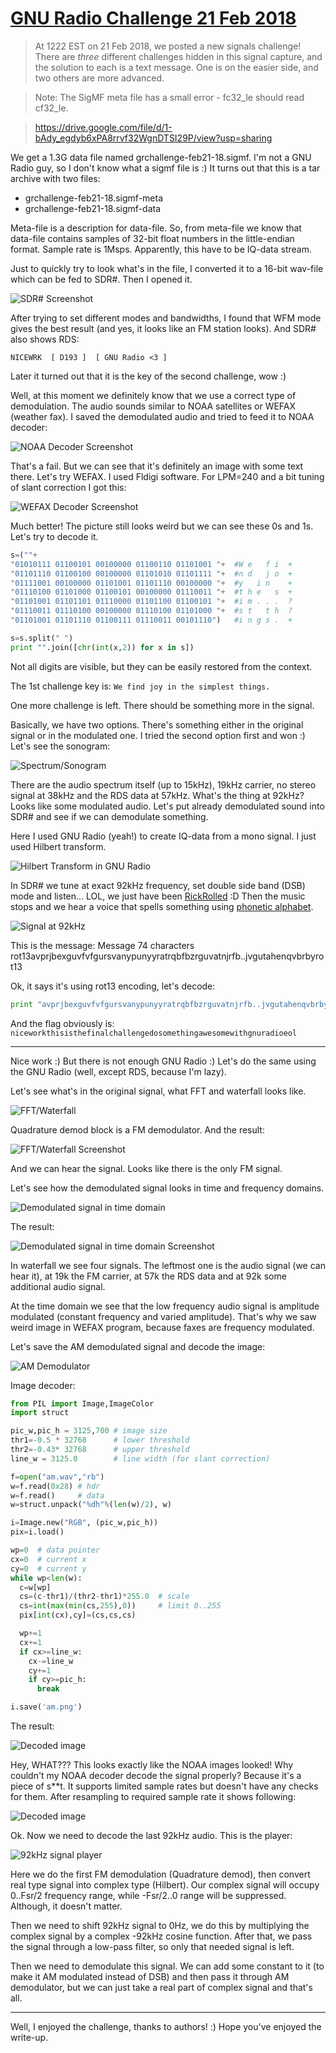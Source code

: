 # [GNU Radio Challenge 21 Feb 2018](https://www.gnuradio.org/blog/gnu-radio-challenge-21-feb-2018/)

> At 1222 EST on 21 Feb 2018, we posted a new signals challenge! There are *three* different challenges hidden in this signal capture, and the solution to each is a text message. One is on the easier side, and two others are more advanced.

> Note: The SigMF meta file has a small error - fc32_le should read cf32_le.

> https://drive.google.com/file/d/1-bAdy_egdyb6xPA8rrvf32WgnDTSI29P/view?usp=sharing

We get a 1.3G data file named grchallenge-feb21-18.sigmf. I'm not a GNU Radio guy, so I don't know what a sigmf file is :) It turns out that this is a tar archive with two files:

* grchallenge-feb21-18.sigmf-meta
* grchallenge-feb21-18.sigmf-data

Meta-file is a description for data-file. So, from meta-file we know that data-file contains samples of 32-bit float numbers in the little-endian format. Sample rate is 1Msps. Apparently, this have to be IQ-data stream.

Just to quickly try to look what's in the file, I converted it to a 16-bit wav-file which can be fed to SDR#. Then I opened it.

![SDR# Screenshot](img/sdrsharp.png)

After trying to set different modes and bandwidths, I found that WFM mode gives the best result (and yes, it looks like an FM station looks). And SDR# also shows RDS:

`NICEWRK  [ D193 ]  [ GNU Radio <3 ]`

Later it turned out that it is the key of the second challenge, wow :)

Well, at this moment we definitely know that we use a correct type of demodulation. The audio sounds similar to NOAA satellites or WEFAX (weather fax). I saved the demodulated audio and tried to feed it to NOAA decoder:

![NOAA Decoder Screenshot](img/noaa.png)

That's a fail. But we can see that it's definitely an image with some text there. Let's try WEFAX. I used Fldigi software. For LPM=240 and a bit tuning of slant correction I got this:

![WEFAX Decoder Screenshot](img/wefax.png)

Much better! The picture still looks weird but we can see these 0s and 1s. Let's try to decode it.

```python
s=(""+
"01010111 01100101 00100000 01100110 01101001 "+  #W e   f i  +
"01101110 01100100 00100000 01101010 01101111 "+  #n d   j o  +
"01111001 00100000 01101001 01101110 00100000 "+  #y   i n    +
"01110100 01101000 01100101 00100000 01110011 "+  #t h e   s  +
"01101001 01101101 01110000 01101100 01100101 "+  #i m . . .  ?
"01110011 01110100 00100000 01110100 01101000 "+  #s t   t h  ?
"01101001 01101110 01100111 01110011 00101110")   #i n g s .  +

s=s.split(" ")
print "".join([chr(int(x,2)) for x in s])
```

Not all digits are visible, but they can be easily restored from the context.

The 1st challenge key is: `We find joy in the simplest things.`

One more challenge is left. There should be something more in the signal.

Basically, we have two options. There's something either in the original signal or in the modulated one. I tried the second option first and won :) Let's see the sonogram:

![Spectrum/Sonogram](img/spectrum.png)

There are the audio spectrum itself (up to 15kHz), 19kHz carrier, no stereo signal at 38kHz and the RDS data at 57kHz. What's the thing at 92kHz? Looks like some modulated audio. Let's put already demodulated sound into SDR# and see if we can demodulate something.

Here I used GNU Radio (yeah!) to create IQ-data from a mono signal. I just used Hilbert transform.

![Hilbert Transform in GNU Radio](img/hilbert.png)

In SDR# we tune at exact 92kHz frequency, set double side band (DSB) mode and listen... LOL, we just have been [RickRolled](https://www.youtube.com/watch?v=dQw4w9WgXcQ) :D Then the music stops and we hear a voice that spells something using [phonetic alphabet](https://en.wikipedia.org/wiki/NATO_phonetic_alphabet).

![Signal at 92kHz](img/92khz.png)

This is the message: Message 74 characters rot13avprjbexguvfvfgursvanypunyyratrqbfbzrguvatnjrfb..jvgutahenqvbrbyrot13

Ok, it says it's using rot13 encoding, let's decode:

```python
print "avprjbexguvfvfgursvanypunyyratrqbfbzrguvatnjrfb..jvgutahenqvbrby".decode("rot13")
```

And the flag obviously is: `niceworkthisisthefinalchallengedosomethingawesomewithgnuradioeol`

---

Nice work :) But there is not enough GNU Radio :) Let's do the same using the GNU Radio (well, except RDS, because I'm lazy).

Let's see what's in the original signal, what FFT and waterfall looks like.

![FFT/Waterfall](img/gr_fft1.png)

Quadrature demod block is a FM demodulator. And the result:

![FFT/Waterfall Screenshot](img/gr_fft2x.png)

And we can hear the signal. Looks like there is the only FM signal.

Let's see how the demodulated signal looks in time and frequency domains.

![Demodulated signal in time domain](img/gram1.png)

The result:

![Demodulated signal in time domain Screenshot](img/gram2.png)

In waterfall we see four signals. The leftmost one is the audio signal (we can hear it), at 19k the FM carrier, at 57k the RDS data and at 92k some additional audio signal.

At the time domain we see that the low frequency audio signal is amplitude modulated (constant frequency and varied amplitude). That's why we saw weird image in WEFAX program, because faxes are frequency modulated.

Let's save the AM demodulated signal and decode the image:

![AM Demodulator](img/gram4.png)

Image decoder:

```python
from PIL import Image,ImageColor
import struct

pic_w,pic_h = 3125,700 # image size
thr1=-0.5 * 32768      # lower threshold
thr2=-0.43* 32768      # upper threshold
line_w = 3125.0        # line width (for slant correction)

f=open("am.wav","rb")
w=f.read(0x28) # hdr
w=f.read()     # data
w=struct.unpack("%dh"%(len(w)/2), w)

i=Image.new("RGB", (pic_w,pic_h))
pix=i.load()

wp=0  # data pointer
cx=0  # current x
cy=0  # current y
while wp<len(w):
  c=w[wp]
  cs=(c-thr1)/(thr2-thr1)*255.0  # scale
  cs=int(max(min(cs,255),0))     # limit 0..255
  pix[int(cx),cy]=(cs,cs,cs)

  wp+=1
  cx+=1
  if cx>=line_w:
    cx-=line_w
    cy+=1
    if cy>=pic_h:
      break

i.save('am.png')
```
The result:

![Decoded image](img/gram3.png)

Hey, WHAT??? This looks exactly like the NOAA images looked! Why couldn't my NOAA decoder decode the signal properly? Because it's a piece of s**t. It supports limited sample rates but doesn't have any checks for them. After resampling to required sample rate it shows following:

![Decoded image](img/noaa2.png)

Ok. Now we need to decode the last 92kHz audio. This is the player:

![92kHz signal player](img/gram5.png)

Here we do the first FM demodulation (Quadrature demod), then convert real type signal into complex type (Hilbert). Our complex signal will occupy 0..Fsr/2 frequency range, while -Fsr/2..0 range will be suppressed. Although, it doesn't matter.

Then we need to shift 92kHz signal to 0Hz, we do this by multiplying the complex signal by a complex -92kHz cosine function. After that, we pass the signal through a low-pass filter, so only that needed signal is left.

Then we need to demodulate this signal. We can add some constant to it (to make it AM modulated instead of DSB) and then pass it through AM demodulator, but we can just take a real part of complex signal and that's all.

---

Well, I enjoyed the challenge, thanks to authors! :) Hope you've enjoyed the write-up.
